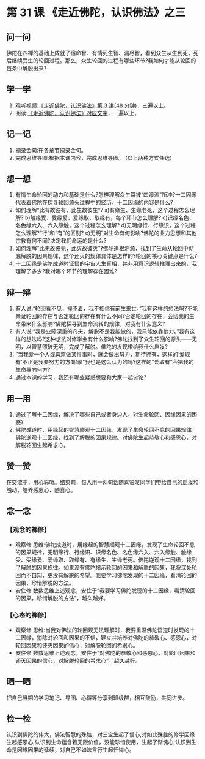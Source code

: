 
# 第 31 课 《走近佛陀，认识佛法》之三

## 问一问

佛陀在四禅的基础上成就了宿命智、有情死生智、漏尽智，看到众生从生到死，死后继续受生的轮回过程。那么，众生轮回的过程有哪些环节?我如何才能从轮回的链条中解脱出来?

## 学一学

1. 观听视频:[《走近佛陀，认识佛法》第 3 讲(48 分钟)](https://www.youtube.com/watch?v=mivervDU0JQ)，三遍以上。
2. 阅读:[《走近佛陀，认识佛法》对应文字](./走近佛陀认识佛法#第-35-课)，一遍以上。

## 记一记

1. 摘录金句:在各章节摘录金句。
2. 完成思维导图:根据本课内容，完成思维导图。
   (以上两种方式任选)

## 想一想

1. 有情生命轮回的动力和基础是什么?怎样理解众生常被“四瀑流”所冲?十二因缘代表着佛陀在探寻轮回源头过程中的经历，十二因缘的内容是什么?
2. 如何理解“此有故彼有，此生故彼生”?
   a)有缘生、生缘老死，这个过程怎么理解?
   b)触缘受、受缘爱、爱缘取、取缘有，每个环节怎么理解?
   c)识缘名色、名色缘六入、六入缘触，这个过程怎么理解?
   d)无明缘行、行缘识，这个过程怎么理解?“行”和“有”的区别?
   e)无明”对生命有何影响?佛陀的业力思想和其他宗教有何不同?决定我们命运的是什么?
3. 如何理解“此无故彼无，此灭故彼灭”?佛陀追根溯源，找到了生命从轮回中彻底解脱的因果规律，这个还灭的规律具体是怎样的?轮回的核心关键点是什么?
4. 十二因缘是佛陀成道时证悟的宇宙人生真相，并非用意识逻辑推理出来的，我理解了多少?我对哪个环节的理解存在困难?

## 辩一辩

1. 有人说:“轮回看不见，摸不着，我不相信有前生来世。”我有这样的想法吗?不能亲证轮回的存在与否定轮回的存在有什么不同?否定轮回的存在，会给我的生命带来什么影响?佛陀探寻到生命流转的规律，对我有什么意义?
2. 有人说:“我是业障深重的凡夫，解脱不是我能做的，我只能依靠他力。”我有这样的想法吗?这种想法对修学会有什么影响?佛陀找到了众生轮回的源头——无明，以智慧照破无明，完成了解脱。佛陀的发现带给我什么启发?
3. “当我爱一个人或喜欢做某件事时，就会做出努力，期待拥有，这样的‘爱取有’不正是我要努力的方向吗!”我也是这么认为的吗?这样的“爱取有”会把我的生命导向何方?
4. 通过本课的学习，我还有哪些疑惑想要和大家一起讨论?

## 用一用

1. 通过了解十二因缘，解决了哪些自己或者身边人，对生命轮回、因缘因果的困惑?
2. 佛陀成道时，用缘起的智慧顺观十二因缘，发现了生命轮回不息的因果规律，佛陀逆观十二因缘，找到了解脱的因果规律。对佛陀生起恭敬心和感恩心，对解脱轮回生起希求心。

## 赞一赞

在交流中，用心聆听。结束前，每人用一两句话随喜赞叹同学们带给自己的启发和触动，培养感恩心、随喜心。

## 念一念

### 【观念的禅修】

  - 观察修
    思维:佛陀成道时，用缘起的智慧顺观十二因缘，发现了生命轮回不息的因果规律，无明缘行、行缘识、识缘名色、名色缘六入、六入缘触、触缘受、受缘爱、爱缘取、取缘有、有缘生、生缘老死。佛陀逆观十二因缘，找到了解脱的因果规律。如果没有佛陀揭示轮回的因果和解脱的因果，我将深处轮回而不自知，更没有解脱的希望。我要学习佛陀发现的十二因缘，看清轮回的因果，珍惜解脱的方法。
  - 安住修
    数数思维上述观念，安住于“我要学习佛陀发现的十二因缘，看清轮回的因果，珍惜解脱的方法”，越久越好。

### 【心态的禅修】

  - 观察修
    思维:当我对佛法的轮回观无法理解时，我要重温佛陀悟道时发现的十二因缘，消除对轮回和因果的不信，建立并培养对佛陀的恭敬心、感恩心，对轮回因果和还灭因果的信心，对解脱轮回的希求心。
  - 安住修
    数数思维上述观念，安住于“对佛陀的恭敬心和感恩心，对轮回因果和还灭因果的信心，对解脱轮回的希求心”，越久越好。

## 晒一晒

把自己当期的学习笔记、导图、心得等分享到班级群，相互鼓励，共同进步。

## 检一检

认识到佛陀的伟大，佛法智慧的殊胜，对三宝生起了信心;对如此殊胜的修学因缘生起感恩心;认识到生命蕴含着无限价值，没能珍惜使用，生起了惭愧心;认识到生命是因缘因果的延续，对自己不如法言行生起忏悔心。
